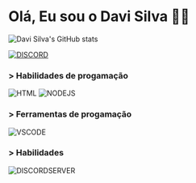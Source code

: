 # Olá, Eu sou o Davi Silva 👋🏻

![Davi Silva's GitHub stats](https://github-readme-stats.vercel.app/api?username=EuDaviS&show_icons=true&theme=radical)

[![DISCORD](https://camo.githubusercontent.com/409a013b774366388ba2c178ac0e78a5fdbdb1f44fd4764656f4c26afcbf6395/68747470733a2f2f696d672e736869656c64732e696f2f62616467652f2d446973636f72642d2532333538363566323f7374796c653d666f722d7468652d6261646765266c6f676f3d646973636f7264266c6f676f436f6c6f723d7768697465)](https://discord.com/users/1015364770557341716)

### > Habilidades de progamação

![HTML](https://camo.githubusercontent.com/45e2dbe090c9af5fed72b44f1ffec97170cd0a8611595c52b6d56bd38d555fa7/68747470733a2f2f696d672e736869656c64732e696f2f62616467652f2d48544d4c2d3044313131373f7374796c653d666f722d7468652d6261646765266c6f676f3d68746d6c35266c6162656c436f6c6f723d304431313137) ![NODEJS](https://camo.githubusercontent.com/77db13d779784b2a9f974d451306d2be7147eab22d389219adbc6898efe6aae6/68747470733a2f2f696d672e736869656c64732e696f2f62616467652f2d4e6f64652e4a532d3044313131373f7374796c653d666f722d7468652d6261646765266c6f676f3d6e6f64652e6a73266c6162656c436f6c6f723d3044313131372674657874436f6c6f723d304431313137)

### > Ferramentas de progamação

![VSCODE](https://camo.githubusercontent.com/5185b3b46fea15e672446f3409dc4080ceec1d0986f6ef05eb284b394f7e6eab/68747470733a2f2f696d672e736869656c64732e696f2f62616467652f2d56697375616c25323053747564696f253230436f64652d3044313131373f7374796c653d666f722d7468652d6261646765266c6f676f3d76697375616c2d73747564696f2d636f6465266c6f676f436f6c6f723d433841324338266c6162656c436f6c6f723d304431313137)

### > Habilidades

![DISCORDSERVER](https://camo.githubusercontent.com/f72aff351d8d09a1ca8fd3cfbdf4023559d6ad1f17934996abdf3dd57cbff9b0/68747470733a2f2f696d672e736869656c64732e696f2f62616467652f2d446973636f72642532305365727665722d3044313131373f7374796c653d666f722d7468652d6261646765266c6f676f3d646973636f7264266c6162656c436f6c6f723d304431313137)
